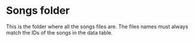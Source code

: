 # Songs folder

This is the folder where all the songs files are. The files names must always match the IDs of the songs in the data table.
